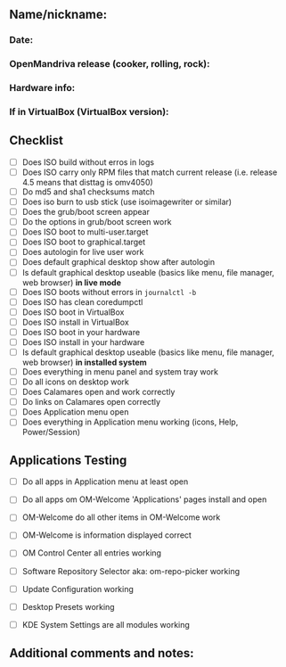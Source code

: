 
## Name/nickname:
### Date:

### OpenMandriva release (cooker, rolling, rock):

### Hardware info:

### If in VirtualBox (VirtualBox version):

## Checklist

- [ ] Does ISO build without erros in logs
- [ ] Does ISO carry only RPM files that match current release (i.e. release 4.5 means that disttag is omv4050)
- [ ] Do md5 and sha1 checksums match
- [ ] Does iso burn to usb stick (use isoimagewriter or similar)
- [ ] Does the grub/boot screen appear
- [ ] Do the options in grub/boot screen work
- [ ] Does ISO boot to multi-user.target
- [ ] Does ISO boot to graphical.target
- [ ] Does autologin for live user work
- [ ] Does default graphical desktop show after autologin
- [ ] Is default graphical desktop useable (basics like menu, file manager, web browser) **in live mode**
- [ ] Does ISO boots without errors in `journalctl -b`
- [ ] Does ISO has clean coredumpctl
- [ ] Does ISO boot in VirtualBox
- [ ] Does ISO install in VirtualBox
- [ ] Does ISO boot in your hardware
- [ ] Does ISO install in your hardware
- [ ] Is default graphical desktop useable (basics like menu, file manager, web browser) **in installed system**
- [ ] Does everything in menu panel and system tray work
- [ ] Do all icons on desktop work
- [ ] Does Calamares open and work correctly
- [ ] Do links on Calamares open correctly
- [ ] Does Application menu open
- [ ] Does everything in Application menu working (icons, Help, Power/Session)

## Applications Testing

- [ ] Do all apps in Application menu at least open
- [ ] Do all apps om OM-Welcome 'Applications' pages install and open
- [ ] OM-Welcome do all other items in OM-Welcome work
- [ ] OM-Welcome is information displayed correct
- [ ] OM Control Center all entries working
- [ ] Software Repository Selector aka: om-repo-picker working
- [ ] Update Configuration working
- [ ] Desktop Presets working
- [ ] KDE System Settings are all modules working


## Additional comments and notes:


